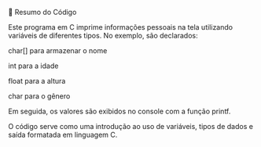 📌 Resumo do Código

Este programa em C imprime informações pessoais na tela utilizando variáveis de diferentes tipos.
No exemplo, são declarados:

char[] para armazenar o nome

int para a idade

float para a altura

char para o gênero

Em seguida, os valores são exibidos no console com a função printf.

O código serve como uma introdução ao uso de variáveis, tipos de dados e saída formatada em linguagem C.

